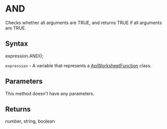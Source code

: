 # AND

Checks whether all arguments are TRUE, and returns TRUE if all arguments are TRUE.

## Syntax

expression.AND();

`expression` - A variable that represents a [ApiWorksheetFunction](../ApiWorksheetFunction.md) class.

## Parameters

This method doesn't have any parameters.

## Returns

number, string, boolean